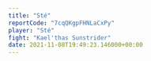 ```yaml
---
title: "Sté"
reportCode: "7cqQKgpFHNLaCxPy"
player: "Sté"
fight: "Kael'thas Sunstrider"
date: 2021-11-08T19:49:23.146000+00:00
---
```

